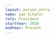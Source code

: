 ```yaml
---
layout: person_entry
name: Sam Schafer
role: President
startYear: 2020
endYear: Present
---
```

<img alt="" src="https://media-exp1.licdn.com/dms/image/C4E03AQFgrNGOfCARMQ/profile-displayphoto-shrink_400_400/0/1644286693319?e=1666224000&v=beta&t=zrk_zi7ZexZ-ngx1CGay5FfHrBAtsT-gJ4uZNBdB9G0" style="width: 256ppx; height: 256ppx;">